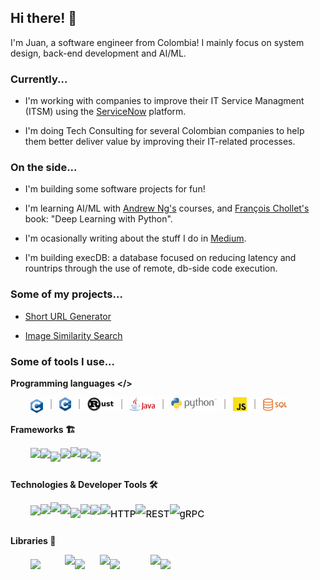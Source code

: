 ## Hi there! 👋

I'm Juan, a software engineer from Colombia!  I mainly focus on system design, back-end development and AI/ML.

### Currently...

- I'm working with companies to improve their IT Service Managment (ITSM) using the [ServiceNow](https://www.servicenow.com/) platform.

- I'm doing Tech Consulting for several Colombian companies to help them better deliver value by improving their IT-related processes.

### On the side...

- I'm building some software projects for fun!

- I'm learning AI/ML with [Andrew Ng's](https://www.coursera.org/instructor/andrewng) courses, and [François Chollet's](https://github.com/fchollet) book: "Deep Learning with Python".

- I'm ocasionally writing about the stuff I do in [Medium](https://medium.com/@juanfernandoplata).

- I'm building execDB: a database focused on reducing latency and rountrips through the use of remote, db-side code execution.

### Some of my projects...

- [Short URL Generator](https://github.com/juanfernandoplata/shorturl)

- [Image Similarity Search](https://github.com/juanfernandoplata/predizer-dpsp)

### Some of tools I use...

**Programming languages </>**

<div style="margin-left:32px;margin-bottom:17px;">
    <img
        height=22
        valign="bottom"
        src="https://raw.githubusercontent.com/juanfernandoplata/juanfernandoplata/refs/heads/main/c.png"
    />
    <img
        height=22px
        src="https://raw.githubusercontent.com/juanfernandoplata/juanfernandoplata/refs/heads/main/pipe.png"
    />
    <img
        height=22
        src="https://raw.githubusercontent.com/juanfernandoplata/juanfernandoplata/refs/heads/main/c++.png"
    />
    <img
        height=22px
        src="https://raw.githubusercontent.com/juanfernandoplata/juanfernandoplata/refs/heads/main/pipe.png"
    />
    <a href="https://www.rust-lang.org"><img
        height=22
        src="https://raw.githubusercontent.com/juanfernandoplata/juanfernandoplata/refs/heads/main/rust.png"
    /></a>
    <img
        height=22px
        src="https://raw.githubusercontent.com/juanfernandoplata/juanfernandoplata/refs/heads/main/pipe.png"
    />
    <a href="https://www.java.com"><img
        height=22
        src="https://raw.githubusercontent.com/juanfernandoplata/juanfernandoplata/refs/heads/main/java.png"
    /></a>
    <img
        height=22px
        src="https://raw.githubusercontent.com/juanfernandoplata/juanfernandoplata/refs/heads/main/pipe.png"
    />
    <a href="https://www.python.org/"><img
        height=22
        src="https://raw.githubusercontent.com/juanfernandoplata/juanfernandoplata/refs/heads/main/python.png"
    /></a>
    <img
        height=22px
        src="https://raw.githubusercontent.com/juanfernandoplata/juanfernandoplata/refs/heads/main/pipe.png"
    />
    <a href="https://developer.mozilla.org/es/docs/Web/JavaScript"><img
        height=22
        src="https://raw.githubusercontent.com/juanfernandoplata/juanfernandoplata/refs/heads/main/js.png"
    /></a>
    <img
        height=22px
        src="https://raw.githubusercontent.com/juanfernandoplata/juanfernandoplata/refs/heads/main/pipe.png"
    />
    <img
        height=20
        src="https://raw.githubusercontent.com/juanfernandoplata/juanfernandoplata/refs/heads/main/sql.png"
    />
</div>

**Frameworks 🏗️**

<div style="margin-left:32px;margin-bottom:17px;display:flex;align-items:center">
    <img
        height=31
        src="https://cosasdedevs.com/media/sections/images/fastapi.png"
    />
    <img
        height=30px
        src="https://simpsonstudio-ni.com/wp-content/uploads/2018/12/straight-vertical-line-png-8.png"
    />
    <img
        height=19
        src="https://flask.palletsprojects.com/en/stable/_images/flask-horizontal.png"
    />
    <img
        height=30px
        src="https://simpsonstudio-ni.com/wp-content/uploads/2018/12/straight-vertical-line-png-8.png"
    />
    <img
        height=33
        src="https://encrypted-tbn0.gstatic.com/images?q=tbn:ANd9GcTKrgoTbnjBlRGnU125HUBpWZ2gsTTyV5wEZw&s"
    />
    <img
        height=30px
        src="https://simpsonstudio-ni.com/wp-content/uploads/2018/12/straight-vertical-line-png-8.png"
    />
    <img
        height=20
        src="https://encrypted-tbn0.gstatic.com/images?q=tbn:ANd9GcSaBi_Gxvd49SnL_vX4sZWxanSlCdS0GBdtTw&s"
    />
</div>

**Technologies & Developer Tools 🛠️**

<div style="margin-left:32px;margin-bottom:17px;display:flex;align-items:center">
    <img
        height=27
        src="https://ayudalinux.com/wp-content/uploads/2017/07/linux1-1.jpg"
    />
    <img
        height=30px
        src="https://simpsonstudio-ni.com/wp-content/uploads/2018/12/straight-vertical-line-png-8.png"
    />
    <img
        height=36
        src="https://1000marcas.net/wp-content/uploads/2021/05/Docker-Logo-2.png"
    />
    <img
        height=30px
        src="https://simpsonstudio-ni.com/wp-content/uploads/2018/12/straight-vertical-line-png-8.png"
    />
    <img
        height=19
        src="https://upload.wikimedia.org/wikipedia/en/thumb/6/6b/Redis_Logo.svg/1200px-Redis_Logo.svg.png"
    />
    <img
        height=30px
        src="https://simpsonstudio-ni.com/wp-content/uploads/2018/12/straight-vertical-line-png-8.png"
    />
    <img
        height=28
        src="https://konfigthis.com/img/postman.png"
    />
    <img
        height=30px
        src="https://simpsonstudio-ni.com/wp-content/uploads/2018/12/straight-vertical-line-png-8.png"
    />
    <span style="font-weight:501;font-size:15px">HTTP</span>
    <img
        height=30px
        src="https://simpsonstudio-ni.com/wp-content/uploads/2018/12/straight-vertical-line-png-8.png"
    />
    <span style="font-weight:501;font-size:15px">REST</span>
    <img
        height=30px
        src="https://simpsonstudio-ni.com/wp-content/uploads/2018/12/straight-vertical-line-png-8.png"
    />
    <span style="font-weight:501;font-size:15px">gRPC</span>
</div>

**Libraries 📖**

<div style="margin-left:32px;margin-bottom:17px;display:flex;align-items:center">
    <img
        width=55px
        src="https://victorzhou.com/static/c309c4c6a7bbdb43cf1f290786ce47ab/39600/keras-logo.png"
    />
    <img
        height=30px
        src="https://simpsonstudio-ni.com/wp-content/uploads/2018/12/straight-vertical-line-png-8.png"
    />
    <img
        width=40px
        src="https://pypi-camo.freetls.fastly.net/b86b2758380b6bc7cbdf4ff97fda9826a3b74aa2/68747470733a2f2f7261772e67697468756275736572636f6e74656e742e636f6d2f7363696b69742d6c6561726e2f7363696b69742d6c6561726e2f6d61696e2f646f632f6c6f676f732f7363696b69742d6c6561726e2d6c6f676f2e706e67"
    />
    <img
        height=30px
        src="https://simpsonstudio-ni.com/wp-content/uploads/2018/12/straight-vertical-line-png-8.png"
    />
    <img
        width=65px
        src="https://encrypted-tbn0.gstatic.com/images?q=tbn:ANd9GcTiz6EV85ecn7oer2pKtZmyiHlcC7ugUm50wA&s"
    />
    <img
        height=30px
        src="https://simpsonstudio-ni.com/wp-content/uploads/2018/12/straight-vertical-line-png-8.png"
    />
    <img
        width=55px
        src="https://miro.medium.com/v2/resize:fit:800/1*F2BHs6p9erpiGKro5Pg1uQ.png"
    />
</div>
